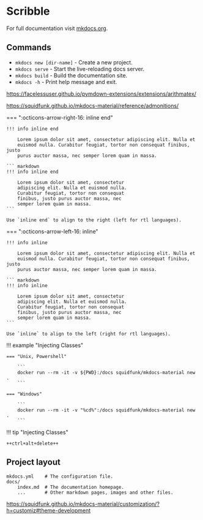 # Scribble

For full documentation visit [mkdocs.org](https://www.mkdocs.org).

## Commands

* `mkdocs new [dir-name]` - Create a new project.
* `mkdocs serve` - Start the live-reloading docs server.
* `mkdocs build` - Build the documentation site.
* `mkdocs -h` - Print help message and exit.

https://facelessuser.github.io/pymdown-extensions/extensions/arithmatex/

https://squidfunk.github.io/mkdocs-material/reference/admonitions/

=== ":octicons-arrow-right-16: inline end"

    !!! info inline end

        Lorem ipsum dolor sit amet, consectetur adipiscing elit. Nulla et
        euismod nulla. Curabitur feugiat, tortor non consequat finibus, justo
        purus auctor massa, nec semper lorem quam in massa.

    ``` markdown
    !!! info inline end
  
        Lorem ipsum dolor sit amet, consectetur
        adipiscing elit. Nulla et euismod nulla.
        Curabitur feugiat, tortor non consequat
        finibus, justo purus auctor massa, nec
        semper lorem quam in massa.
    ```

    Use `inline end` to align to the right (left for rtl languages).

=== ":octicons-arrow-left-16: inline"

    !!! info inline

        Lorem ipsum dolor sit amet, consectetur adipiscing elit. Nulla et
        euismod nulla. Curabitur feugiat, tortor non consequat finibus, justo
        purus auctor massa, nec semper lorem quam in massa.

    ``` markdown
    !!! info inline

        Lorem ipsum dolor sit amet, consectetur
        adipiscing elit. Nulla et euismod nulla.
        Curabitur feugiat, tortor non consequat
        finibus, justo purus auctor massa, nec
        semper lorem quam in massa.
    ```

    Use `inline` to align to the left (right for rtl languages).

!!! example "Injecting Classes"

    === "Unix, Powershell"

        ```
        docker run --rm -it -v ${PWD}:/docs squidfunk/mkdocs-material new .
        ```

    === "Windows"

        ```
        docker run --rm -it -v "%cd%":/docs squidfunk/mkdocs-material new .
        ```

!!! tip "Injecting Classes"

    ++ctrl+alt+delete++

## Project layout

    mkdocs.yml    # The configuration file.
    docs/
        index.md  # The documentation homepage.
        ...       # Other markdown pages, images and other files.


https://squidfunk.github.io/mkdocs-material/customization/?h=customiz#theme-development